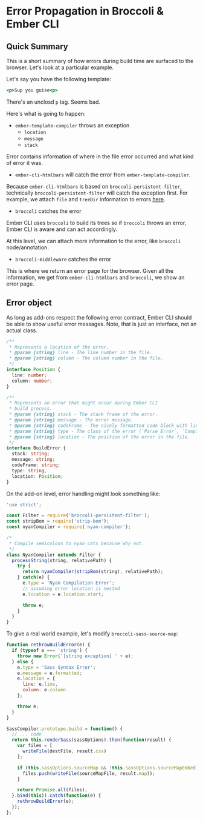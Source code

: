 # Error Propagation in Broccoli & Ember CLI

## Quick Summary

This is a short summary of how errors during build time are surfaced to the browser. Let's look at a particular example.

Let's say you have the following template:

```handlebars
<p>Sup you guise<p>
```

There's an unclosd `p` tag. Seems bad.

Here's what is going to happen:

+ `ember-template-compiler` throws an exception
  + `location`
  + `message`
  + `stack`

Error contains information of where in the file error occurred and what kind of error it was.

+ `ember-cli-htmlbars` will catch the error from `ember-template-compiler`.

Because `ember-cli-htmlbars` is based on `broccoli-persistent-filter`, technically `broccoli-persistent-filter`
will catch the exception first. For example, we attach `file` and `treeDir` information to errors [here](https://github.com/stefanpenner/broccoli-persistent-filter/blob/v1.3.1/index.js#L267-L272).

+ `broccoli` catches the error

Ember CLI uses `broccoli` to build its trees so if `broccoli` throws an error,
Ember CLI is aware and can act accordingly.

At this level, we can attach more information to the error, like `broccoli` node/annotation.

+ `broccoli-middleware` catches the error

This is where we return an error page for the browser. Given all the information, we get from `ember-cli-htmlbars`
and `broccoli`, we show an error page.

## Error object

As long as add-ons respect the following error contract, Ember CLI should be able to show useful error messages.
Note, that is just an interface, not an actual class.

```typescript
/**
 * Represents a location of the error.
 * @param {string} line - The line number in the file.
 * @param {string} column - The column number in the file.
 */
interface Position {
  line: number;
  column: number;
}

/**
 * Represents an error that might occur during Ember CLI
 * build process.
 * @param {string} stack - The stack frame of the error.
 * @param {string} message - The error message.
 * @param {string} codeFrame - The nicely formatted code block with line and column number highlighter (babel style).
 * @param {string} type - The class of the error (`Parse Error`, `Compiler Error`, `Syntax Error`).
 * @param {string} location - The position of the error in the file.
 */
interface BuildError {
  stack: string;
  message: string;
  codeFrame: string;
  type: string,
  location: Position;
}
```

On the add-on level, error handling might look something like:

```javascript
'use strict';

const Filter = require('broccoli-persistent-filter');
const stripBom = require('strip-bom');
const nyanCompiler = require('nyan-compiler');

/*
 * Compile semicolons to nyan cats because why not.
 */
class NyanCompiler extends Filter {
  processString(string, relativePath) {
    try {
      return nyanCompiler(stripBom(string), relativePath);
    } catch(e) {
      e.type = 'Nyan Compilation Error';
      // assuming error location is nested
      e.location = e.location.start;

      throw e;
    }
  }
}
```

To give a real world example, let's modify `broccoli-sass-source-map`:

```javascript
function rethrowBuildError(e) {
  if (typeof e === 'string') {
    throw new Error('[string exception] ' + e);
  } else {
    e.type = 'Sass Syntax Error';
    e.message = e.formatted;
    e.location = {
      line: e.line,
      column: e.column
    };

    throw e;
  }
}

SassCompiler.prototype.build = function() {
  // ... code
  return this.renderSass(sassOptions).then(function(result) {
    var files = [
      writeFile(destFile, result.css)
    ];

    if (this.sassOptions.sourceMap && !this.sassOptions.sourceMapEmbed) {
      files.push(writeFile(sourceMapFile, result.map));
    }

    return Promise.all(files);
  }.bind(this)).catch(function(e) {
    rethrowBuildError(e);
  });
};
```
